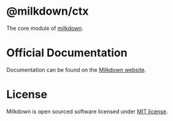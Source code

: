 # @milkdown/ctx

The core module of [milkdown](https://milkdown.dev/).

# Official Documentation

Documentation can be found on the [Milkdown website](https://milkdown.dev/ctx).

# License

Milkdown is open sourced software licensed under [MIT license](https://github.com/Milkdown/milkdown/blob/main/LICENSE).
